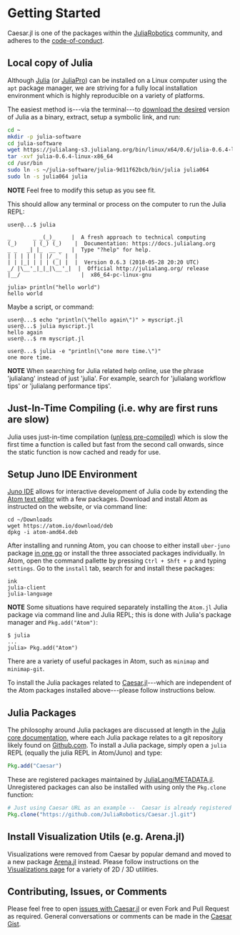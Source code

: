 # Getting Started

Caesar.jl is one of the packages within the [JuliaRobotics](http://www.juliarobotics.org) community, and adheres to the [code-of-conduct](https://github.com/JuliaRobotics/administration/blob/master/code_of_conduct.md).

## Local copy of Julia

Although [Julia](https://julialang.org/) (or [JuliaPro](https://juliacomputing.com/)) can be installed on a Linux computer using the `apt` package manager, we are striving for a fully local installation environment which is highly reproducible on a variety of platforms.

The easiest method is---via the terminal---to [download the desired](https://julialang.org/downloads/) version of Julia as a binary, extract, setup a symbolic link, and run:

```bash
cd ~
mkdir -p julia-software
cd julia-software
wget https://julialang-s3.julialang.org/bin/linux/x64/0.6/julia-0.6.4-linux-x86_64.tar.gz
tar -xvf julia-0.6.4-linux-x86_64
cd /usr/bin
sudo ln -s ~/julia-software/julia-9d11f62bcb/bin/julia julia064
sudo ln -s julia064 julia
```
**NOTE** Feel free to modify this setup as you see fit.

This should allow any terminal or process on the computer to run the Julia REPL:

```
user@...$ julia

_       _ _(_)_     |  A fresh approach to technical computing
(_)     | (_) (_)    |  Documentation: https://docs.julialang.org
_ _   _| |_  __ _   |  Type "?help" for help.
| | | | | | |/ _` |  |
| | |_| | | | (_| |  |  Version 0.6.3 (2018-05-28 20:20 UTC)
_/ |\__'_|_|_|\__'_|  |  Official http://julialang.org/ release
|__/                   |  x86_64-pc-linux-gnu

julia> println("hello world")
hello world
```

Maybe a script, or command:

```
user@...$ echo "println(\"hello again\")" > myscript.jl
user@...$ julia myscript.jl
hello again
user@...$ rm myscript.jl

user@...$ julia -e "println(\"one more time.\")"
one more time.
```

**NOTE** When searching for Julia related help online, use the phrase 'julialang' instead of just 'julia'.
For example, search for 'julialang workflow tips' or 'julialang performance tips'.

## Just-In-Time Compiling (i.e. why are first runs are slow)

Julia uses just-in-time compilation ([unless pre-compiled](https://stackoverflow.com/questions/40116045/why-is-julia-taking-a-long-time-on-the-first-call-into-my-module))
 which is slow the first time a function is called but fast from the second call onwards, since the static function is now cached and ready for use.

## Setup Juno IDE Environment

[Juno IDE](http://junolab.org/) allows for interactive development of Julia code by extending the [Atom text editor](https://atom.io/) with a few packages.
Download and install Atom as instructed on the website, or via command line:

```
cd ~/Downloads
wget https://atom.io/download/deb
dpkg -i atom-amd64.deb
```

After installing and running Atom, you can choose to either install `uber-juno` package [in one go](https://github.com/JunoLab/uber-juno/blob/master/setup.md) or install the three associated packages individually.
In Atom, open the command pallette by pressing `Ctrl + Shft + p` and typing `settings`.
Go to the `install` tab, search for and install these packages:
```
ink
julia-client
julia-language
```

**NOTE** Some situations have required separately installing the `Atom.jl` Julia package via command line and Julia REPL; this is done with Julia's package manager and `Pkg.add("Atom")`:

```
$ julia
...
julia> Pkg.add("Atom")
```

There are a variety of useful packages in Atom, such as `minimap` and `minimap-git`.

To install the Julia packages related to [Caesar.jl]()---which are independent of the Atom packages installed above---please follow instructions below.

## Julia Packages

The philosophy around Julia packages are discussed at length in the [Julia core documentation](https://docs.julialang.org/en/stable/manual/packages/), where each Julia package relates to a git repository likely found on [Github.com](http://www.github.com).
To install a Julia package, simply open a `julia` REPL (equally the julia REPL in Atom/Juno) and type:

```julia
Pkg.add("Caesar")
```

These are registered packages maintained by [JuliaLang/METADATA.jl](http://www.github.com/JuliaLang/METADATA.jl).
Unregistered packages can also be installed with using only the `Pkg.clone` function:

```julia
# Just using Caesar URL as an example --  Caesar is already registered with METADATA
Pkg.clone("https://github.com/JuliaRobotics/Caesar.jl.git")
```

## Install Visualization Utils (e.g. Arena.jl)

Visualizations were removed from Caesar by popular demand and moved to a new package [Arena.jl](https://github.com/JuliaRobotics/Arena.jl) instead.
Please follow instructions on the [Visualizations page](http://www.juliarobotics.org/Caesar.jl/latest/arena_visualizations.html) for a variety of 2D / 3D utilities.

## Contributing, Issues, or Comments

Please feel free to open [issues with Caesar.jl](https://github.com/JuliaRobotics/Caesar.jl/issues) or even Fork and Pull Request as required.
General conversations or comments can be made in the [Caesar Gist](https://gist.github.com/dehann/537f8a2eb9cc24d8bbd35ae92cb4d2d2).
